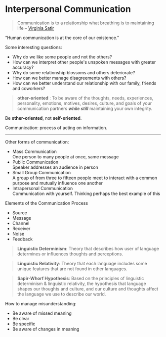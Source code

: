 # Interpersonal Communication

> Communication is to a relationship what breathing is to maintaining life  – [Virginia Satir](https://en.wikipedia.org/wiki/Virginia_Satir)

“Human communication is at the core of our existence.”

Some interesting questions:
- Why do we like some people and not the others?
- How can we interpret other people's unspoken messages with greater accuracy?
- Why do some relationship blossoms and others deteriorate?
- How can we better manage disagreements with others?
- How can we better understand our relationship with our family, friends and coworkers?

>**other-oriented** : To be aware of the thoughts, needs, experiences, personality, emotions, motives, desires, culture, and goals of your communication partners ***while still*** maintaining your own integrity.

Be **other-oriented**, not **self-oriented**.

Communication: process of acting on information.

---
Other forms of communication:
- Mass Communication  
    One person to many people at once, same message
- Public Communication  
    Speaker addresses an audience in person
- Small Group Communication  
    A group of from three to fifteen people meet to interact with a common purpose and mutually influence one another
- Intrapersonal Communication  
    Communication with yourself. Thinking perhaps the best example of this


Elements of the Communication Process
- Source
- Message
- Channel
- Receiver
- Noise
- Feedback

>**Linguistic Determinism**: Theory that describes how user of language determines or influences thoughts and perceptions.

>**Linguistic Relativity**: Theory that each language includes some unique features that are not found in other languages.

>**Sapir-Whorf Hypothesis**: Based on the principles of linguistic determinism & linguistic relativity, the hypothesis that language shapes our thoughts and culture, and our culture and thoughts affect the language we use to describe our world.

How to manage misunderstanding:
- Be aware of missed meaning
- Be clear
- Be specific
- Be aware of changes in meaning